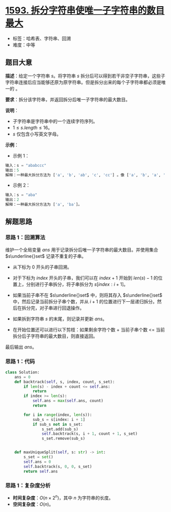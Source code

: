# [1593. 拆分字符串使唯一子字符串的数目最大](https://leetcode.cn/problems/split-a-string-into-the-max-number-of-unique-substrings/)

- 标签：哈希表、字符串、回溯
- 难度：中等

## 题目大意

**描述**：给定一个字符串 $s$。将字符串 $s$ 拆分后可以得到若干非空子字符串，这些子字符串连接后应当能够还原为原字符串。但是拆分出来的每个子字符串都必须是唯一的 。

**要求**：拆分该字符串，并返回拆分后唯一子字符串的最大数目。

**说明**：

- 子字符串是字符串中的一个连续字符序列。
- $1 \le s.length \le 16$。
- $s$ 仅包含小写英文字母。

**示例**：

- 示例 1：

```python
输入：s = "ababccc"
输出：5
解释：一种最大拆分方法为 ['a', 'b', 'ab', 'c', 'cc'] 。像 ['a', 'b', 'a', 'b', 'c', 'cc'] 这样拆分不满足题目要求，因为其中的 'a' 和 'b' 都出现了不止一次。
```

- 示例 2：

```python
输入：s = "aba"
输出：2
解释：一种最大拆分方法为 ['a', 'ba']。
```

## 解题思路

### 思路 1：回溯算法

维护一个全局变量 $ans$ 用于记录拆分后唯一子字符串的最大数目。并使用集合 $s\underline{}set$ 记录不重复的子串。

- 从下标为 $0$ 开头的子串回溯。
- 对于下标为 $index$ 开头的子串，我们可以在 $index + 1$ 开始到 $len(s) - 1$ 的位置上，分别进行子串拆分，将子串拆分为 $s[index: i + 1]$。

- 如果当前子串不在 $s\underline{}set$ 中，则将其存入 $s\underline{}set$ 中，然后记录当前拆分子串个数，并从 $i + 1$ 的位置进行下一层递归拆分。然后在拆分完，对子串进行回退操作。
- 如果拆到字符串 $s$ 的末尾，则记录并更新 $ans$。
- 在开始位置还可以进行以下剪枝：如果剩余字符个数 + 当前子串个数 <= 当前拆分后子字符串的最大数目，则直接返回。

最后输出 $ans$。

### 思路 1：代码

```python
class Solution:
    ans = 0
    def backtrack(self, s, index, count, s_set):
        if len(s) - index + count <= self.ans:
            return 
        if index >= len(s):
            self.ans = max(self.ans, count)
            return

        for i in range(index, len(s)):
            sub_s = s[index: i + 1]
            if sub_s not in s_set:
                s_set.add(sub_s)
                self.backtrack(s, i + 1, count + 1, s_set)
                s_set.remove(sub_s)


    def maxUniqueSplit(self, s: str) -> int:
        s_set = set()
        self.ans = 0
        self.backtrack(s, 0, 0, s_set)
        return self.ans
```

### 思路 1：复杂度分析

- **时间复杂度**：$O(n \times 2^n)$，其中 $n$ 为字符串的长度。
- **空间复杂度**：$O(n)$。


